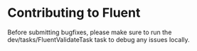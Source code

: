 # Contributing to Fluent

Before submitting bugfixes, please make sure to run the dev/tasks/FluentValidateTask task to debug any issues locally.
